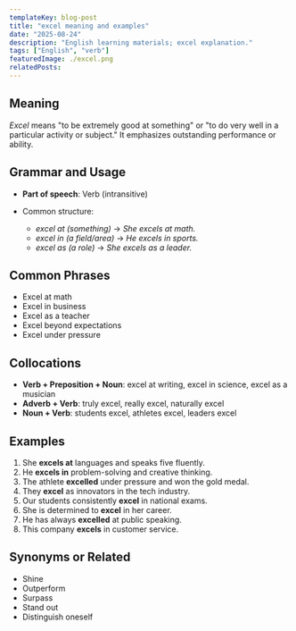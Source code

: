 ```yaml
---
templateKey: blog-post
title: "excel meaning and examples"
date: "2025-08-24"
description: "English learning materials; excel explanation."
tags: ["English", "verb"]
featuredImage: ./excel.png
relatedPosts:
---
```


## Meaning

_Excel_ means "to be extremely good at something" or "to do very well in a particular activity or subject."
It emphasizes outstanding performance or ability.

## Grammar and Usage

- **Part of speech**: Verb (intransitive)
- Common structure:

  - _excel at (something)_ → _She excels at math._
  - _excel in (a field/area)_ → _He excels in sports._
  - _excel as (a role)_ → _She excels as a leader._

## Common Phrases

- Excel at math
- Excel in business
- Excel as a teacher
- Excel beyond expectations
- Excel under pressure

## Collocations

- **Verb + Preposition + Noun**: excel at writing, excel in science, excel as a musician
- **Adverb + Verb**: truly excel, really excel, naturally excel
- **Noun + Verb**: students excel, athletes excel, leaders excel

## Examples

1. She **excels at** languages and speaks five fluently.
2. He **excels in** problem-solving and creative thinking.
3. The athlete **excelled** under pressure and won the gold medal.
4. They **excel** as innovators in the tech industry.
5. Our students consistently **excel** in national exams.
6. She is determined to **excel** in her career.
7. He has always **excelled** at public speaking.
8. This company **excels** in customer service.

## Synonyms or Related

- Shine
- Outperform
- Surpass
- Stand out
- Distinguish oneself
